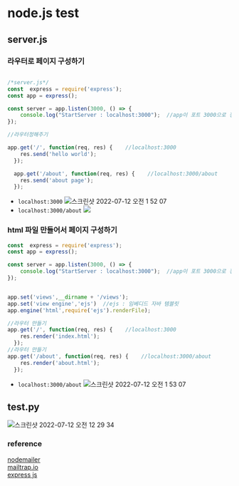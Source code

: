 # node.js test
## server.js
### 라우터로 페이지 구성하기
```js

/*server.js*/
const  express = require('express');
const app = express();

const server = app.listen(3000, () => {
    console.log("StartServer : localhost:3000");  //app이 포트 3000으로 정상 작동되면 출력
});

//라우터정해주기

app.get('/', function(req, res) {    //localhost:3000
    res.send('hello world');
  });

  app.get('/about', function(req, res) {    //localhost:3000/about
    res.send('about page');
  });
```

* `localhost:3000`
![스크린샷 2022-07-12 오전 1 52 07](https://user-images.githubusercontent.com/95075455/178316827-6c79d208-253f-4291-8394-822d4c8e7919.png)
* `localhost:3000/about`
![](https://velog.velcdn.com/images/jiminnote/post/f64c28db-d402-4bd9-901e-cc7fbdf40976/image.png)


### html 파일 만들어서 페이지 구성하기
```js
const  express = require('express');
const app = express();

const server = app.listen(3000, () => {
    console.log("StartServer : localhost:3000");  //app이 포트 3000으로 정상 작동되면 출력
});


app.set('views',__dirname + '/views');
app.set('view engine','ejs')  //ejs : 임베디드 자바 템블릿
app.engine('html',require('ejs').renderFile);

//라우터 만들기
app.get('/', function(req, res) {    //localhost:3000
    res.render('index.html');
  });
//라우터 만들기
app.get('/about', function(req, res) {    //localhost:3000/about
    res.render('about.html');
  });

```

* `localhost:3000/about`
![스크린샷 2022-07-12 오전 1 53 07](https://user-images.githubusercontent.com/95075455/178316998-926b48bc-8a26-4367-91b1-95c5974c0bfc.png)

## test.py

![스크린샷 2022-07-12 오전 12 29 34](https://user-images.githubusercontent.com/95075455/178318463-2f5788fe-28a0-4805-bc1f-071c0ba8971a.png)


### reference

[nodemailer](https://nodemailer.com/about/) </br>
[mailtrap.io](https://mailtrap.io/inboxes/1815431/messages/2875792635) </br>
[express js](https://expressjs.com/ko/guide/routing.html)
